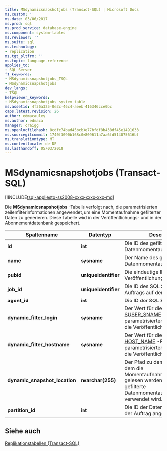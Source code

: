 ```yaml
---
title: MSdynamicsnapshotjobs (Transact-SQL) | Microsoft Docs
ms.custom: ''
ms.date: 03/06/2017
ms.prod: sql
ms.prod_service: database-engine
ms.component: system-tables
ms.reviewer: ''
ms.suite: sql
ms.technology:
- replication
ms.tgt_pltfrm: ''
ms.topic: language-reference
applies_to:
- SQL Server
f1_keywords:
- MSdynamicsnapshotjobs_TSQL
- MSdynamicsnapshotjobs
dev_langs:
- TSQL
helpviewer_keywords:
- MSdynamicsnapshotjobs system table
ms.assetid: 4f36a325-0e3c-46c4-aeeb-416346cce0bc
caps.latest.revision: 26
author: edmacauley
ms.author: edmaca
manager: craigg
ms.openlocfilehash: 8cdfc74bad45bcb3e77bfdf8b438df45e1491633
ms.sourcegitcommit: 1740f3090b168c0e809611a7aa6fd514075616bf
ms.translationtype: MT
ms.contentlocale: de-DE
ms.lasthandoff: 05/03/2018
---
```

# <a name="msdynamicsnapshotjobs-transact-sql"></a>MSdynamicsnapshotjobs (Transact-SQL)
[!INCLUDE[tsql-appliesto-ss2008-xxxx-xxxx-xxx-md](../../includes/tsql-appliesto-ss2008-xxxx-xxxx-xxx-md.md)]

  Die **MSdynamicsnapshotjobs** -Tabelle verfolgt nach, die parametrisierten zeilenfilterinformationen angewendet, um eine Momentaufnahme gefilterter Daten zu generieren. Diese Tabelle wird in der Veröffentlichungs- und in der Abonnementdatenbank gespeichert.  
  
|Spaltenname|Datentyp|Description|  
|-----------------|---------------|-----------------|  
|**id**|**int**|Die ID des gefilterten Datenmomentaufnahmeauftrags.|  
|**name**|**sysname**|Der Name des gefilterten Datenmomentaufnahmeauftrags.|  
|**pubid**|**uniqueidentifier**|Die eindeutige ID für diese Veröffentlichung.|  
|**job_id**|**uniqueidentifier**|Die ID des SQL Server-Agent-Auftrags auf dem Verteiler.|  
|**agent_id**|**int**|Die ID der SQL Server-Agent.|  
|**dynamic_filter_login**|**sysname**|Der Wert für die Bewertung der [SUSER_SNAME](../../t-sql/functions/suser-sname-transact-sql.md) -Funktion in parametrisierten Zeilenfiltern für die Veröffentlichung.|  
|**dynamic_filter_hostname**|**sysname**|Der Wert für die Bewertung der [HOST_NAME](../../t-sql/functions/host-name-transact-sql.md) -Funktion in parametrisierten Zeilenfiltern für die Veröffentlichung.|  
|**dynamic_snapshot_location**|**nvarchar(255)**|Der Pfad zu dem Ordner, aus dem die Momentaufnahmedateien gelesen werden, wenn eine gefilterte Datenmomentaufnahme verwendet wird.|  
|**partition_id**|**int**|Die ID der Datenpartition, der der Auftrag angehört.|  
  
## <a name="see-also"></a>Siehe auch  
 [Replikationstabellen &#40;Transact-SQL&#41;](../../relational-databases/system-tables/replication-tables-transact-sql.md)  
  
  
